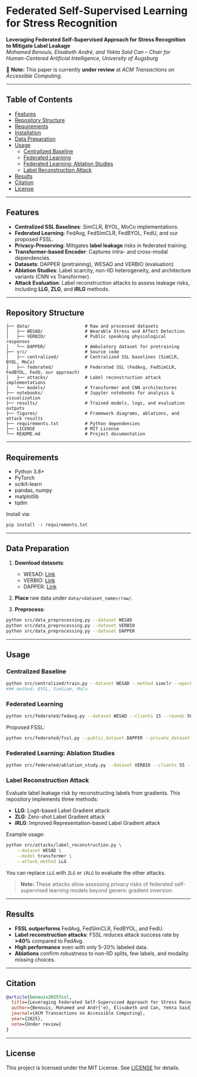 # Federated Self-Supervised Learning for Stress Recognition  

**Leveraging Federated Self-Supervised Approach for Stress Recognition to Mitigate Label Leakage**  
*Mohamed Benouis, Elisabeth André, and Yekta Said Can – Chair for Human-Centered Artificial Intelligence, University of Augsburg*  

📌 **Note:** This paper is currently **under review** at *ACM Transactions on Accessible Computing*.  

---

## Table of Contents
- [Features](#features)  
- [Repository Structure](#repository-structure)  
- [Requirements](#requirements)  
- [Installation](#installation)  
- [Data Preparation](#data-preparation)  
- [Usage](#usage)  
  - [Centralized Baseline](#centralized-baseline)  
  - [Federated Learning](#federated-learning)  
  - [Federated Learning: Ablation Studies](#federated-learning-ablation-studies)  
  - [Label Reconstruction Attack](#label-reconstruction-attack)  
- [Results](#results)  
- [Citation](#citation)  
- [License](#license)  

---

## Features
- **Centralized SSL Baselines**: SimCLR, BYOL, MoCo implementations.  
- **Federated Learning**: FedAvg, FedSimCLR, FedBYOL, FedU, and our proposed FSSL.  
- **Privacy-Preserving**: Mitigates **label leakage** risks in federated training.  
- **Transformer-based Encoder**: Captures intra- and cross-modal dependencies.  
- **Datasets**: DAPPER (pretraining), WESAD and VERBIO (evaluation).  
- **Ablation Studies**: Label scarcity, non-IID heterogeneity, and architecture variants (CNN vs Transformer).  
- **Attack Evaluation**: Label reconstruction attacks to assess leakage risks, including **LLG**, **ZLG**, and **iRLG** methods.

---

## Repository Structure
```
├── data/                     # Raw and processed datasets
│   ├── WESAD/                # Wearable Stress and Affect Detection
│   ├── VERBIO/               # Public speaking physiological responses
│   └── DAPPER/               # Ambulatory dataset for pretraining
├── src/                      # Source code
│   ├── centralized/          # Centralized SSL baselines (SimCLR, BYOL, MoCo)
│   ├── federated/            # Federated SSL (FedAvg, FedSimCLR, FedBYOL, FedU, our approach)
│   ├── attacks/              # Label reconstruction attack implementations
│   └── models/               # Transformer and CNN architectures
├── notebooks/                # Jupyter notebooks for analysis & visualization
├── results/                  # Trained models, logs, and evaluation outputs
├── figures/                  # Framework diagrams, ablations, and attack results
├── requirements.txt          # Python dependencies
├── LICENSE                   # MIT License
└── README.md                 # Project documentation
```

---

## Requirements
- Python 3.8+  
- PyTorch  
- scikit-learn  
- pandas, numpy  
- matplotlib  
- tqdm  

Install via:  
```bash
pip install -r requirements.txt
```

---

## Data Preparation
1. **Download datasets**:  
   - WESAD: [Link](https://ubicomp.eti.uni-siegen.de/home/datasets/icmi18/)  
   - VERBIO: [Link](https://hubbs.engr.tamu.edu/resources/verbio-dataset/)  
   - DAPPER: [Link](https://www.synapse.org/#!Synapse:syn22418021/files/)  

2. **Place** raw data under `data/<dataset_name>/raw/`.  

3. **Preprocess**:  
```bash
python src/data_preprocessing.py --dataset WESAD
python src/data_preprocessing.py --dataset VERBIO
python src/data_preprocessing.py --dataset DAPPER
```  

---

## Usage

### Centralized Baseline
```bash
python src/centralized/train.py --dataset WESAD --method simclr --epochs 50 --batch_size 64
### method: BYOL, SimSiam, MoCo
```

### Federated Learning
```bash
python src/federated/fedavg.py --dataset WESAD --clients 15 --rounds 50 --local_epochs 1 --lr 1e-4
```

Proposed FSSL:  
```bash
python src/federated/fssl.py --public_dataset DAPPER --private_dataset WESAD --clients 15 --rounds 50 --lr 1e-4
```

### Federated Learning: Ablation Studies
```bash
python src/federated/ablation_study.py --dataset VERBIO --clients 55 --rounds 50 --scenario non-iid --labels 0.2
```

### Label Reconstruction Attack
Evaluate label leakage risk by reconstructing labels from gradients. This repository implements three methods:

- **LLG**: Logit-based Label Gradient attack  
- **ZLG**: Zero-shot Label Gradient attack  
- **iRLG**: Improved Representation-based Label Gradient attack  

Example usage:
```bash
python src/attacks/label_reconstruction.py \
    --dataset WESAD \
    --model transformer \
    --attack_method LLG
```
You can replace `LLG` with `ZLG` or `iRLG` to evaluate the other attacks.  

> **Note:** These attacks allow assessing privacy risks of federated self-supervised learning models beyond generic gradient inversion.

---

## Results
- **FSSL outperforms** FedAvg, FedSimCLR, FedBYOL, and FedU.  
- **Label reconstruction attacks**: FSSL reduces attack success rate by **>40%** compared to FedAvg.  
- **High performance** even with only 5–20% labeled data.  
- **Ablations** confirm robustness to non-IID splits, few labels,  and modality missing choices.  

---

## Citation
```bibtex
@article{benouis2025fssl,
  title={Leveraging Federated Self-Supervised Approach for Stress Recognition to Mitigate Label Leakage},
  author={Benouis, Mohamed and Andr{'e}, Elisabeth and Can, Yekta Said},
  journal={ACM Transactions on Accessible Computing},
  year={2025},
  note={Under review}
}
```

---

## License
This project is licensed under the MIT License. See [LICENSE](LICENSE) for details.


